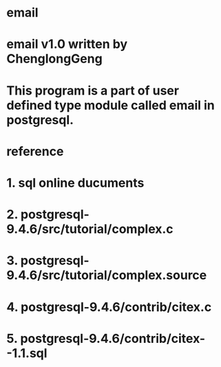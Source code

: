 # email
# email v1.0 written by ChenglongGeng
# This program is a part of user defined type module called email in postgresql.
# reference
# 1. sql online ducuments
# 2. postgresql-9.4.6/src/tutorial/complex.c
# 3. postgresql-9.4.6/src/tutorial/complex.source
# 4. postgresql-9.4.6/contrib/citex.c
# 5. postgresql-9.4.6/contrib/citex--1.1.sql

